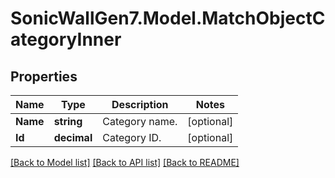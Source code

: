 # SonicWallGen7.Model.MatchObjectCategoryInner

## Properties

Name | Type | Description | Notes
------------ | ------------- | ------------- | -------------
**Name** | **string** | Category name. | [optional] 
**Id** | **decimal** | Category ID. | [optional] 

[[Back to Model list]](../README.md#documentation-for-models) [[Back to API list]](../README.md#documentation-for-api-endpoints) [[Back to README]](../README.md)

